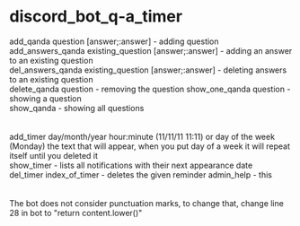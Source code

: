 # discord_bot_q-a_timer

add_qanda question [answer;:answer] - adding question <br>
add_answers_qanda existing_question [answer;:answer] - adding an answer to an existing question  <br>
del_answers_qanda existing_question [answer;:answer] - deleting answers to an existing question   <br>
delete_qanda question - removing the question show_one_qanda question - showing a question   <br>
show_qanda - showing all questions  <br>
  <br>  <br>
add_timer day/month/year hour:minute (11/11/11 11:11) or day of the week (Monday) the text that will appear,
              when you put day of a week it will repeat itself until you deleted it   <br>
show_timer - lists all notifications with their next appearance date   <br>
del_timer index_of_timer - deletes the given reminder admin_help - this  <br>
  <br>  <br>
The bot does not consider punctuation marks, to change that, change line 28 in bot to "return content.lower()"  <br>
